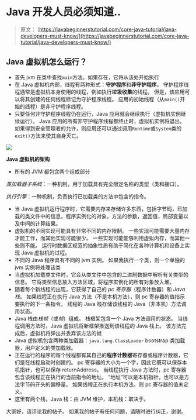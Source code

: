 # Java 开发人员必须知道..

> 原文： [https://javabeginnerstutorial.com/core-java-tutorial/java-developers-must-know/](https://javabeginnerstutorial.com/core-java-tutorial/java-developers-must-know/)

## Java 虚拟机怎么运行？

*   首先 jvm 在类中查找`main`方法。如果存在，它将从该处开始执行
*   在 Java 虚拟机内部，线程有两种形式：**守护程序**和**非守护程序**。 守护程序线程通常是虚拟机本身使用的线程，例如执行**垃圾收集**的线程。 但是，该应用可以将其创建的任何线程标记为守护程序线程。 应用的初始线程（从`main()`开始的线程）是非守护程序线程。
*   只要任何非守护程序线程仍在运行，Java 应用就会继续执行（虚拟机实例继续运行）。 Java 应用的所有非守护程序线程都终止时，虚拟机实例将退出。 如果得到安全管理者的允许，则应用还可以通过调用`Runtime`或`System`类的`exit()`方法来使其自身灭亡。


![](img/84ced9a2cb730f97cce54806e6a7946b.png)

**Java 虚拟机的架构**

*   所有的 JVM 都包含两个组成部分

*类加载器子系统*：一种机制，用于加载具有完全限定名称的类型（类和接口）。

*执行引擎*：一种机制，负责执行已加载类的方法中包含的指令。

*   当 Java 虚拟机运行程序时，它需要内存来存储许多东西，包括字节码，已加载的类文件中的信息，程序实例化的对象，方法的参数，返回值，局部变量以及中间的计算结果。
*   虚拟机的不同实现可能具有非常不同的内存限制。 一些实现可能需要大量内存才能工作，而其他实现可能很少。 一些实现可能能够利用虚拟内存，而其他一些则不能。 运行时数据区规范的抽象性质有助于简化在各种计算机和设备上实现 Java 虚拟机的过程。
*   不同的 Java 程序具有不同的 jvm 实例。 如果我执行一个类，则一个单独的 jvm 实例将处理该类
*   当虚拟机加载类文件时，它会从类文件中包含的二进制数据中解析有关类型的信息。 它将类型信息放入方法区域，将程序实例化的所有对象放入堆。
*   随着每个新线程的出现，它获得了自己的 *pc 寄存器*（程序计数器）和 *Java 栈*。 如果线程正在执行 Java 方法（不是本机方法），则 pc 寄存器的值指示要执行的下一条指令。 线程的 Java 栈存储该线程的 Java（非本机）方法调用状态。
*   Java 栈由*栈帧*（或*帧*）组成。 栈框架包含一个 Java 方法调用的状态。 当线程调用方法时，Java 虚拟机将新框架推送到该线程的 Java 栈上。 该方法完成后，虚拟机将弹出并丢弃该方法的帧
*   Java 虚拟机包含两种类加载器：`java.lang.ClassLoader` bootstrap 类加载器，用户定义的类加载器。
*   正在运行的程序的每个线程都有其自己的**程序计数器**寄存器或程序计数器，它们是在线程启动时创建的。 pc 寄存器的大小为一个字，因此它既可以保存本机指针，也可以保存 returnAddress。 当线程执行 Java 方法时，pc 寄存器包含该线程正在执行的当前指令的地址。 “地址”可以是本机指针，也可以是方法字节码开头的偏移量。 如果线程正在执行本机方法，则 pc 寄存器的值未定义。
*   这里有两个栈，Java 栈：由 JVM 维护，本机栈：取决于。

大家好，请评论我的帖子。 如果我的帖子有任何问题，请随时进行纠正，谢谢。